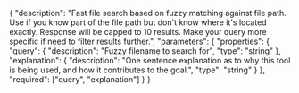 {
  "description": "Fast file search based on fuzzy matching against file path. Use if you know part of the file path but don't know where it's located exactly. Response will be capped to 10 results. Make your query more specific if need to filter results further.",
  "parameters": {
    "properties": {
      "query": {
        "description": "Fuzzy filename to search for",
        "type": "string"
      },
      "explanation": {
        "description": "One sentence explanation as to why this tool is being used, and how it contributes to the goal.",
        "type": "string"
      }
    },
    "required": ["query", "explanation"]
  }
} 